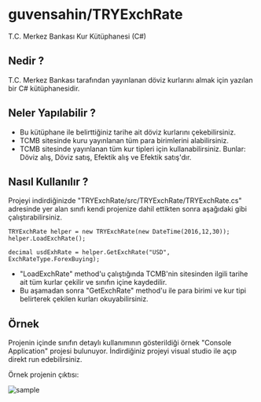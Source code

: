 # guvensahin/TRYExchRate
T.C. Merkez Bankası Kur Kütüphanesi (C#)

## Nedir ?
T.C. Merkez Bankası tarafından yayınlanan döviz kurlarını almak için yazılan bir C# kütüphanesidir.

## Neler Yapılabilir ?
- Bu kütüphane ile belirttiğiniz tarihe ait döviz kurlarını çekebilirsiniz.
- TCMB sitesinde kuru yayınlanan tüm para birimlerini alabilirsiniz.
- TCMB sitesinde yayınlanan tüm kur tipleri için kullanabilirsiniz. Bunlar: Döviz alış, Döviz satış, Efektik alış ve Efektik satış'dır.

## Nasıl Kullanılır ?
Projeyi indirdiğinizde "TRYExchRate/src/TRYExchRate/TRYExchRate.cs" adresinde yer alan sınıfı kendi projenize dahil ettikten sonra aşağıdaki gibi çalıştırabilirsiniz.

```
TRYExchRate helper = new TRYExchRate(new DateTime(2016,12,30));
helper.LoadExchRate();

decimal usdExhRate = helper.GetExchRate("USD", ExchRateType.ForexBuying);
```

- "LoadExchRate" method'u çalıştığında TCMB'nin sitesinden ilgili tarihe ait tüm kurlar çekilir ve sınıfın içine kaydedilir.
- Bu aşamadan sonra "GetExchRate" method'u ile para birimi ve kur tipi belirterek çekilen kurları okuyabilirsiniz.

## Örnek
Projenin içinde sınıfın detaylı kullanımının gösterildiği örnek "Console Application" projesi bulunuyor. İndirdiğiniz projeyi visual studio ile açıp direkt run edebilirsiniz.

Örnek projenin çıktısı:

![sample](http://guvensahin.com/wp-content/uploads/2017/01/TRYExchRateSample.png)
